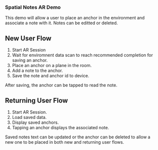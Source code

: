 ### Spatial Notes AR Demo

This demo will allow a user to place an anchor in the environment and associate a note with it. Notes can be editted or deleted.

## New User Flow
1. Start AR Session
2. Wait for enviromnent data scan to reach recommended completion for saving an anchor.
3. Place an anchor on a plane in the room.
4. Add a note to the anchor.
5. Save the note and anchor id to device.

After saving, the anchor can be tapped to read the note.

## Returning User Flow
1. Start AR Session.
2. Load saved data.
3. Display saved anchors.
4. Tapping an anchor displays the associated note.


Saved notes text can be updated or the anchor can be deleted to allow a new one to be placed in both new and returning user flows.
